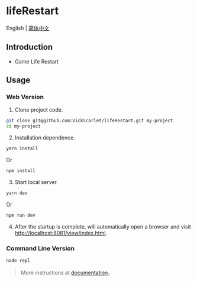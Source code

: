 # lifeRestart

English | [简体中文](./README-zh_CN.md)

## Introduction

- Game Life Restart

## Usage

### Web Version

1. Clone project code.

```bash
git clone git@github.com:VickScarlet/lifeRestart.git my-project
cd my-project
```

2. Installation dependence.

```bash
yarn install
```

Or

```bash
npm install
```

3. Start local server.

```bash
yarn dev
```

Or

```bash
npm run dev
```

4. After the startup is complete, will automatically open a browser and visit [http://localhost:8081/view/index.html](http://localhost:8081/view/index.html).

### Command Line Version

```bash
node repl
```

> More instructions at [documentation](https://liferestart.syaro.io/)。
